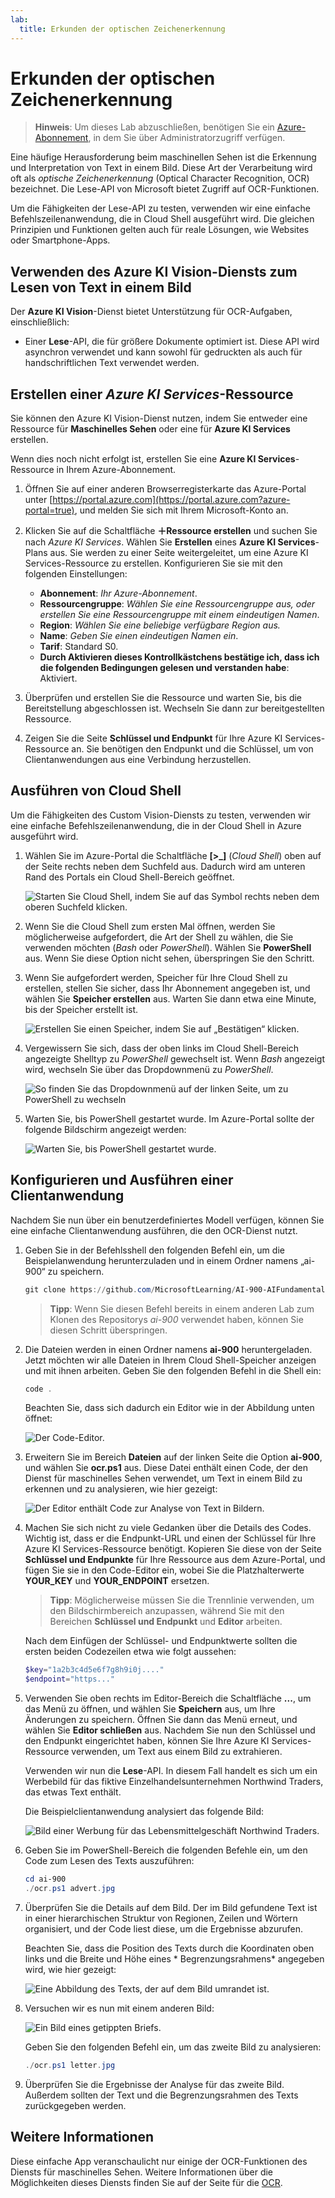 ```yaml
---
lab:
  title: Erkunden der optischen Zeichenerkennung
---
```


# Erkunden der optischen Zeichenerkennung

> **Hinweis**: Um dieses Lab abzuschließen, benötigen Sie ein [Azure-Abonnement](https://azure.microsoft.com/free?azure-portal=true), in dem Sie über Administratorzugriff verfügen.

Eine häufige Herausforderung beim maschinellen Sehen ist die Erkennung und Interpretation von Text in einem Bild. Diese Art der Verarbeitung wird oft als *optische Zeichenerkennung* (Optical Character Recognition, OCR) bezeichnet. Die Lese-API von Microsoft bietet Zugriff auf OCR-Funktionen. 

Um die Fähigkeiten der Lese-API zu testen, verwenden wir eine einfache Befehlszeilenanwendung, die in Cloud Shell ausgeführt wird. Die gleichen Prinzipien und Funktionen gelten auch für reale Lösungen, wie Websites oder Smartphone-Apps.

## Verwenden des Azure KI Vision-Diensts zum Lesen von Text in einem Bild

Der **Azure KI Vision**-Dienst bietet Unterstützung für OCR-Aufgaben, einschließlich:

- Einer **Lese**-API, die für größere Dokumente optimiert ist. Diese API wird asynchron verwendet und kann sowohl für gedruckten als auch für handschriftlichen Text verwendet werden.

## Erstellen einer *Azure KI Services*-Ressource

Sie können den Azure KI Vision-Dienst nutzen, indem Sie entweder eine Ressource für **Maschinelles Sehen** oder eine für **Azure KI Services** erstellen.

Wenn dies noch nicht erfolgt ist, erstellen Sie eine **Azure KI Services**-Ressource in Ihrem Azure-Abonnement.

1. Öffnen Sie auf einer anderen Browserregisterkarte das Azure-Portal unter [https://portal.azure.com](https://portal.azure.com?azure-portal=true), und melden Sie sich mit Ihrem Microsoft-Konto an.

1. Klicken Sie auf die Schaltfläche **＋Ressource erstellen** und suchen Sie nach *Azure KI Services*. Wählen Sie **Erstellen** eines **Azure KI Services**-Plans aus. Sie werden zu einer Seite weitergeleitet, um eine Azure KI Services-Ressource zu erstellen. Konfigurieren Sie sie mit den folgenden Einstellungen:
    - **Abonnement**: *Ihr Azure-Abonnement*.
    - **Ressourcengruppe**: *Wählen Sie eine Ressourcengruppe aus, oder erstellen Sie eine Ressourcengruppe mit einem eindeutigen Namen*.
    - **Region**: *Wählen Sie eine beliebige verfügbare Region aus.*
    - **Name**: *Geben Sie einen eindeutigen Namen ein*.
    - **Tarif**: Standard S0.
    - **Durch Aktivieren dieses Kontrollkästchens bestätige ich, dass ich die folgenden Bedingungen gelesen und verstanden habe**: Aktiviert.

1. Überprüfen und erstellen Sie die Ressource und warten Sie, bis die Bereitstellung abgeschlossen ist. Wechseln Sie dann zur bereitgestellten Ressource.

1. Zeigen Sie die Seite **Schlüssel und Endpunkt** für Ihre Azure KI Services-Ressource an. Sie benötigen den Endpunkt und die Schlüssel, um von Clientanwendungen aus eine Verbindung herzustellen.

## Ausführen von Cloud Shell

Um die Fähigkeiten des Custom Vision-Diensts zu testen, verwenden wir eine einfache Befehlszeilenanwendung, die in der Cloud Shell in Azure ausgeführt wird.

1. Wählen Sie im Azure-Portal die Schaltfläche **[>_]** (*Cloud Shell*) oben auf der Seite rechts neben dem Suchfeld aus. Dadurch wird am unteren Rand des Portals ein Cloud Shell-Bereich geöffnet. 

    ![Starten Sie Cloud Shell, indem Sie auf das Symbol rechts neben dem oberen Suchfeld klicken.](media/read-text-computer-vision/powershell-portal-guide-1.png)

1. Wenn Sie die Cloud Shell zum ersten Mal öffnen, werden Sie möglicherweise aufgefordert, die Art der Shell zu wählen, die Sie verwenden möchten (*Bash* oder *PowerShell*). Wählen Sie **PowerShell** aus. Wenn Sie diese Option nicht sehen, überspringen Sie den Schritt.  

1. Wenn Sie aufgefordert werden, Speicher für Ihre Cloud Shell zu erstellen, stellen Sie sicher, dass Ihr Abonnement angegeben ist, und wählen Sie **Speicher erstellen** aus. Warten Sie dann etwa eine Minute, bis der Speicher erstellt ist.

    ![Erstellen Sie einen Speicher, indem Sie auf „Bestätigen“ klicken.](media/read-text-computer-vision/powershell-portal-guide-2.png)

1. Vergewissern Sie sich, dass der oben links im Cloud Shell-Bereich angezeigte Shelltyp zu *PowerShell* gewechselt ist. Wenn *Bash* angezeigt wird, wechseln Sie über das Dropdownmenü zu *PowerShell*.

    ![So finden Sie das Dropdownmenü auf der linken Seite, um zu PowerShell zu wechseln](media/read-text-computer-vision/powershell-portal-guide-3.png) 

1. Warten Sie, bis PowerShell gestartet wurde. Im Azure-Portal sollte der folgende Bildschirm angezeigt werden:  

    ![Warten Sie, bis PowerShell gestartet wurde.](media/read-text-computer-vision/powershell-prompt.png) 

## Konfigurieren und Ausführen einer Clientanwendung

Nachdem Sie nun über ein benutzerdefiniertes Modell verfügen, können Sie eine einfache Clientanwendung ausführen, die den OCR-Dienst nutzt.

1. Geben Sie in der Befehlsshell den folgenden Befehl ein, um die Beispielanwendung herunterzuladen und in einem Ordner namens „ai-900“ zu speichern.

    ```PowerShell
    git clone https://github.com/MicrosoftLearning/AI-900-AIFundamentals ai-900
    ```

    >**Tipp**: Wenn Sie diesen Befehl bereits in einem anderen Lab zum Klonen des Repositorys *ai-900* verwendet haben, können Sie diesen Schritt überspringen.

1. Die Dateien werden in einen Ordner namens **ai-900** heruntergeladen. Jetzt möchten wir alle Dateien in Ihrem Cloud Shell-Speicher anzeigen und mit ihnen arbeiten. Geben Sie den folgenden Befehl in die Shell ein:

    ```PowerShell
    code .
    ```

    Beachten Sie, dass sich dadurch ein Editor wie in der Abbildung unten öffnet: 

    ![Der Code-Editor.](media/read-text-computer-vision/powershell-portal-guide-4.png)

1. Erweitern Sie im Bereich **Dateien** auf der linken Seite die Option **ai-900**, und wählen Sie **ocr.ps1** aus. Diese Datei enthält einen Code, der den Dienst für maschinelles Sehen verwendet, um Text in einem Bild zu erkennen und zu analysieren, wie hier gezeigt:

    ![Der Editor enthält Code zur Analyse von Text in Bildern.](media/read-text-computer-vision/ocr-code.png)

1. Machen Sie sich nicht zu viele Gedanken über die Details des Codes. Wichtig ist, dass er die Endpunkt-URL und einen der Schlüssel für Ihre Azure KI Services-Ressource benötigt. Kopieren Sie diese von der Seite **Schlüssel und Endpunkte** für Ihre Ressource aus dem Azure-Portal, und fügen Sie sie in den Code-Editor ein, wobei Sie die Platzhalterwerte **YOUR_KEY** und **YOUR_ENDPOINT** ersetzen.

    > **Tipp**: Möglicherweise müssen Sie die Trennlinie verwenden, um den Bildschirmbereich anzupassen, während Sie mit den Bereichen **Schlüssel und Endpunkt** und **Editor** arbeiten.

    Nach dem Einfügen der Schlüssel- und Endpunktwerte sollten die ersten beiden Codezeilen etwa wie folgt aussehen:

    ```PowerShell
    $key="1a2b3c4d5e6f7g8h9i0j...."    
    $endpoint="https..."
    ```

1. Verwenden Sie oben rechts im Editor-Bereich die Schaltfläche **...**, um das Menü zu öffnen, und wählen Sie **Speichern** aus, um Ihre Änderungen zu speichern. Öffnen Sie dann das Menü erneut, und wählen Sie **Editor schließen** aus. Nachdem Sie nun den Schlüssel und den Endpunkt eingerichtet haben, können Sie Ihre Azure KI Services-Ressource verwenden, um Text aus einem Bild zu extrahieren.

    Verwenden wir nun die **Lese**-API. In diesem Fall handelt es sich um ein Werbebild für das fiktive Einzelhandelsunternehmen Northwind Traders, das etwas Text enthält.

    Die Beispielclientanwendung analysiert das folgende Bild:

    ![Bild einer Werbung für das Lebensmittelgeschäft Northwind Traders.](media/read-text-computer-vision/advert.jpg)

1. Geben Sie im PowerShell-Bereich die folgenden Befehle ein, um den Code zum Lesen des Texts auszuführen:

    ```PowerShell
    cd ai-900
    ./ocr.ps1 advert.jpg
    ```

1. Überprüfen Sie die Details auf dem Bild. Der im Bild gefundene Text ist in einer hierarchischen Struktur von Regionen, Zeilen und Wörtern organisiert, und der Code liest diese, um die Ergebnisse abzurufen.

    Beachten Sie, dass die Position des Texts durch die Koordinaten oben links und die Breite und Höhe eines * Begrenzungsrahmens* angegeben wird, wie hier gezeigt:

    ![Eine Abbildung des Texts, der auf dem Bild umrandet ist.](media/read-text-computer-vision/lab-05-bounding-boxes.png)

1. Versuchen wir es nun mit einem anderen Bild:

    ![Ein Bild eines getippten Briefs.](media/read-text-computer-vision/letter.jpg)

    Geben Sie den folgenden Befehl ein, um das zweite Bild zu analysieren:

    ```PowerShell
    ./ocr.ps1 letter.jpg
    ```

1. Überprüfen Sie die Ergebnisse der Analyse für das zweite Bild. Außerdem sollten der Text und die Begrenzungsrahmen des Texts zurückgegeben werden.

## Weitere Informationen

Diese einfache App veranschaulicht nur einige der OCR-Funktionen des Diensts für maschinelles Sehen. Weitere Informationen über die Möglichkeiten dieses Diensts finden Sie auf der Seite für die [OCR](https://docs.microsoft.com/azure/cognitive-services/computer-vision/overview-ocr).
